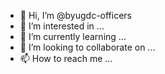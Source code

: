 - 👋 Hi, I’m @byugdc-officers
- 👀 I’m interested in ...
- 🌱 I’m currently learning ...
- 💞️ I’m looking to collaborate on ...
- 📫 How to reach me ...

<!---
byugdc-officers/byugdc-officers is a ✨ special ✨ repository because its `README.md` (this file) appears on your GitHub profile.
You can click the Preview link to take a look at your changes.
--->
